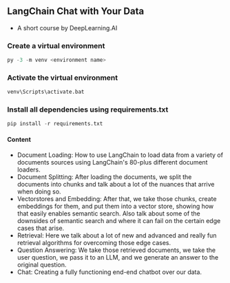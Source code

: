 ## LangChain Chat with Your Data

- A short course by DeepLearning.AI


### Create a virtual environment
```python
py -3 -m venv <environment name>
```

### Activate the virtual environment
```bash
venv\Scripts\activate.bat
```

### Install all dependencies using requirements.txt
```python
pip install -r requirements.txt
```

#### Content

- Document Loading: How to use LangChain to load data from a variety of documents sources using LangChain's 80-plus different document loaders.
- Document Splitting: After loading the documents, we split the documents into chunks and talk about a lot of the nuances that arrive when doing so.
- Vectorstores and Embedding: After that, we take those chunks, create embeddings for them, and put them into a vector store, showing how that easily enables semantic search. Also talk about some of the downsides of semantic search and where it can fail on the certain edge cases that arise.
- Retrieval: Here we talk about a lot of new and advanced and really fun retrieval algorithms for overcoming those edge cases.
- Question Answering: We take those retrieved documents, we take the user question, we pass it to an LLM, and we generate an answer to the original question.
- Chat: Creating a fully functioning end-end chatbot over our data.